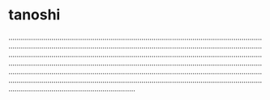 # tanoshi
......................................................................................................................................................................................................................................................................................................................................................................................................................................................................................................................................................................................................................................................................................................................................................................................................................................